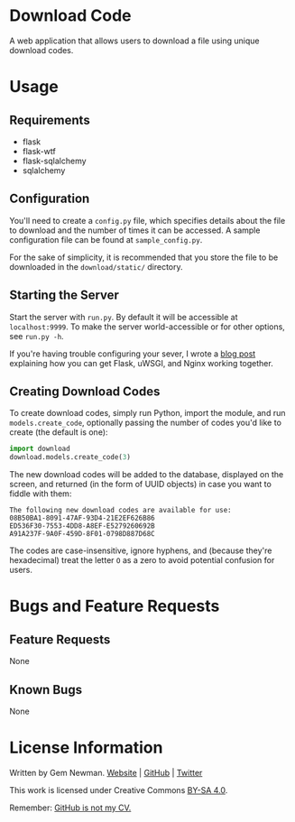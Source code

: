 Download Code
=============

A web application that allows users to download a file using unique download codes.

Usage
=====

Requirements
------------

* flask
* flask-wtf
* flask-sqlalchemy
* sqlalchemy

Configuration
-------------

You'll need to create a `config.py` file, which specifies details about the file to
download and the number of times it can be accessed. A sample configuration file can be
found at `sample_config.py`.

For the sake of simplicity, it is recommended that you store the file to be downloaded in
the `download/static/` directory.

Starting the Server
-------------------

Start the server with `run.py`. By default it will be accessible at `localhost:9999`. To
make the server world-accessible or for other options, see `run.py -h`.

If you're having trouble configuring your sever, I wrote a
[blog post](http://blog.spurll.com/2015/02/configuring-flask-uwsgi-and-nginx.html)
explaining how you can get Flask, uWSGI, and Nginx working together.

Creating Download Codes
-----------------------

To create download codes, simply run Python, import the module, and run
`models.create_code`, optionally passing the number of codes you'd like to create (the
default is one):

```python
import download
download.models.create_code(3)
```

The new download codes will be added to the database, displayed on the screen, and
returned (in the form of UUID objects) in case you want to fiddle with them:

```
The following new download codes are available for use:
08B50BA1-8091-47AF-93D4-21E2EF626B86
ED536F30-7553-4DD8-A8EF-E5279260692B
A91A237F-9A0F-459D-8F01-0798D887D68C
```

The codes are case-insensitive, ignore hyphens, and (because they're hexadecimal) treat
the letter `O` as a zero to avoid potential confusion for users.

Bugs and Feature Requests
=========================

Feature Requests
----------------

None

Known Bugs
----------

None

License Information
===================

Written by Gem Newman. [Website](http://spurll.com) | [GitHub](https://github.com/spurll/) | [Twitter](https://twitter.com/spurll)

This work is licensed under Creative Commons [BY-SA 4.0](http://creativecommons.org/licenses/by-sa/4.0/).

Remember: [GitHub is not my CV.](https://blog.jcoglan.com/2013/11/15/why-github-is-not-your-cv/)
